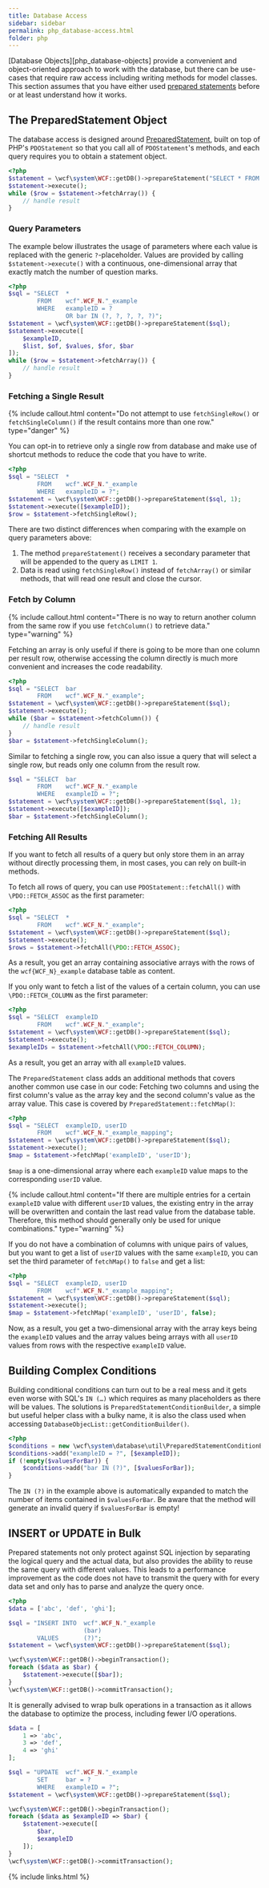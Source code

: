 ```yaml
---
title: Database Access
sidebar: sidebar
permalink: php_database-access.html
folder: php
---
```


[Database Objects][php_database-objects] provide a convenient and object-oriented approach to work with the database, but there can be use-cases that require raw access including writing methods for model classes. This section assumes that you have either used [prepared statements](https://en.wikipedia.org/wiki/Prepared_statement) before or at least understand how it works.

## The PreparedStatement Object

The database access is designed around [PreparedStatement](https://github.com/WoltLab/WCF/blob/master/wcfsetup/install/files/lib/system/database/statement/PreparedStatement.class.php), built on top of PHP's `PDOStatement` so that you call all of `PDOStatement`'s methods, and each query requires you to obtain a statement object.

```php
<?php
$statement = \wcf\system\WCF::getDB()->prepareStatement("SELECT * FROM wcf".WCF_N."_example");
$statement->execute();
while ($row = $statement->fetchArray()) {
    // handle result
}
```

### Query Parameters

The example below illustrates the usage of parameters where each value is replaced with the generic `?`-placeholder. Values are provided by calling `$statement->execute()` with a continuous, one-dimensional array that exactly match the number of question marks.

```php
<?php
$sql = "SELECT  *
        FROM    wcf".WCF_N."_example
        WHERE   exampleID = ?
                OR bar IN (?, ?, ?, ?, ?)";
$statement = \wcf\system\WCF::getDB()->prepareStatement($sql);
$statement->execute([
    $exampleID,
    $list, $of, $values, $for, $bar
]);
while ($row = $statement->fetchArray()) {
    // handle result
}
```

### Fetching a Single Result

{% include callout.html content="Do not attempt to use `fetchSingleRow()` or `fetchSingleColumn()` if the result contains more than one row." type="danger" %}

You can opt-in to retrieve only a single row from database and make use of shortcut methods to reduce the code that you have to write.

```php
<?php
$sql = "SELECT  *
        FROM    wcf".WCF_N."_example
        WHERE   exampleID = ?";
$statement = \wcf\system\WCF::getDB()->prepareStatement($sql, 1);
$statement->execute([$exampleID]);
$row = $statement->fetchSingleRow();
```

There are two distinct differences when comparing with the example on query parameters above:

1. The method `prepareStatement()` receives a secondary parameter that will be appended to the query as `LIMIT 1`.
2. Data is read using `fetchSingleRow()` instead of `fetchArray()` or similar methods, that will read one result and close the cursor.

### Fetch by Column

{% include callout.html content="There is no way to return another column from the same row if you use `fetchColumn()` to retrieve data." type="warning" %}

Fetching an array is only useful if there is going to be more than one column per result row, otherwise accessing the column directly is much more convenient and increases the code readability.

```php
<?php
$sql = "SELECT  bar
        FROM    wcf".WCF_N."_example";
$statement = \wcf\system\WCF::getDB()->prepareStatement($sql);
$statement->execute();
while ($bar = $statement->fetchColumn()) {
    // handle result
}
$bar = $statement->fetchSingleColumn();
```

Similar to fetching a single row, you can also issue a query that will select a single row, but reads only one column from the result row.

```php
$sql = "SELECT  bar
        FROM    wcf".WCF_N."_example
        WHERE   exampleID = ?";
$statement = \wcf\system\WCF::getDB()->prepareStatement($sql, 1);
$statement->execute([$exampleID]);
$bar = $statement->fetchSingleColumn();
```

### Fetching All Results

If you want to fetch all results of a query but only store them in an array without directly processing them, in most cases, you can rely on built-in methods.

To fetch all rows of query, you can use `PDOStatement::fetchAll()` with `\PDO::FETCH_ASSOC` as the first parameter:

```php
<?php
$sql = "SELECT  *
        FROM    wcf".WCF_N."_example";
$statement = \wcf\system\WCF::getDB()->prepareStatement($sql);
$statement->execute();
$rows = $statement->fetchAll(\PDO::FETCH_ASSOC);
```

As a result, you get an array containing associative arrays with the rows of the `wcf{WCF_N}_example` database table as content.

If you only want to fetch a list of the values of a certain column, you can use `\PDO::FETCH_COLUMN` as the first parameter:

```php
<?php
$sql = "SELECT  exampleID
        FROM    wcf".WCF_N."_example";
$statement = \wcf\system\WCF::getDB()->prepareStatement($sql);
$statement->execute();
$exampleIDs = $statement->fetchAll(\PDO::FETCH_COLUMN);
```

As a result, you get an array with all `exampleID` values.

The `PreparedStatement` class adds an additional methods that covers another common use case in our code:
Fetching two columns and using the first column's value as the array key and the second column's value as the array value.
This case is covered by `PreparedStatement::fetchMap()`:

```php
<?php
$sql = "SELECT  exampleID, userID
        FROM    wcf".WCF_N."_example_mapping";
$statement = \wcf\system\WCF::getDB()->prepareStatement($sql);
$statement->execute();
$map = $statement->fetchMap('exampleID', 'userID');
```

`$map` is a one-dimensional array where each `exampleID` value maps to the corresponding `userID` value.

{% include callout.html content="If there are multiple entries for a certain `exampleID` value with different `userID` values, the existing entry in the array will be overwritten and contain the last read value from the database table. Therefore, this method should generally only be used for unique combinations." type="warning" %}

If you do not have a combination of columns with unique pairs of values, but you want to get a list of `userID` values with the same `exampleID`, you can set the third parameter of `fetchMap()` to `false` and get a list:

```php
<?php
$sql = "SELECT  exampleID, userID
        FROM    wcf".WCF_N."_example_mapping";
$statement = \wcf\system\WCF::getDB()->prepareStatement($sql);
$statement->execute();
$map = $statement->fetchMap('exampleID', 'userID', false);
```

Now, as a result, you get a two-dimensional array with the array keys being the `exampleID` values and the array values being arrays with all `userID` values from rows with the respective `exampleID` value.



## Building Complex Conditions

Building conditional conditions can turn out to be a real mess and it gets even worse with SQL's `IN (…)` which requires as many placeholders as there will be values. The solutions is `PreparedStatementConditionBuilder`, a simple but useful helper class with a bulky name, it is also the class used when accessing `DatabaseObjecList::getConditionBuilder()`.

```php
<?php
$conditions = new \wcf\system\database\util\PreparedStatementConditionBuilder();
$conditions->add("exampleID = ?", [$exampleID]);
if (!empty($valuesForBar)) {
    $conditions->add("bar IN (?)", [$valuesForBar]);
}
```

The `IN (?)` in the example above is automatically expanded to match the number of items contained in `$valuesForBar`. Be aware that the method will generate an invalid query if `$valuesForBar` is empty!

## INSERT or UPDATE in Bulk

Prepared statements not only protect against SQL injection by separating the logical query and the actual data, but also provides the ability to reuse the same query with different values. This leads to a performance improvement as the code does not have to transmit the query with for every data set and only has to parse and analyze the query once.

```php
<?php
$data = ['abc', 'def', 'ghi'];

$sql = "INSERT INTO  wcf".WCF_N."_example
                     (bar)
        VALUES       (?)";
$statement = \wcf\system\WCF::getDB()->prepareStatement($sql);

\wcf\system\WCF::getDB()->beginTransaction();
foreach ($data as $bar) {
    $statement->execute([$bar]);
}
\wcf\system\WCF::getDB()->commitTransaction();
```

It is generally advised to wrap bulk operations in a transaction as it allows the database to optimize the process, including fewer I/O operations.

```php
$data = [
    1 => 'abc',
    3 => 'def',
    4 => 'ghi'
];

$sql = "UPDATE  wcf".WCF_N."_example
        SET     bar = ?
        WHERE   exampleID = ?";
$statement = \wcf\system\WCF::getDB()->prepareStatement($sql);

\wcf\system\WCF::getDB()->beginTransaction();
foreach ($data as $exampleID => $bar) {
    $statement->execute([
        $bar,
        $exampleID
    ]);
}
\wcf\system\WCF::getDB()->commitTransaction();
```

{% include links.html %}
